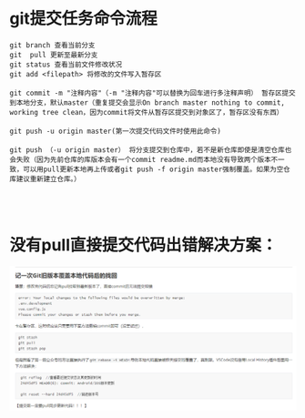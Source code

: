 

# git提交任务命令流程



```git
git branch 查看当前分支
git  pull 更新至最新分支
git status 查看当前文件修改状况
git add <filepath> 将修改的文件写入暂存区

git commit -m "注释内容"（-m "注释内容"可以替换为回车进行多注释声明） 暂存区提交到本地分支，默认master（重复提交会显示On branch master nothing to commit, working tree clean，因为commit将文件从暂存区提交到对象区了，暂存区没有东西）

git push -u origin master(第一次提交代码文件时使用此命令)

git push （-u origin master） 将分支提交到仓库中，若不是新仓库即使是清空仓库也会失败（因为先前仓库的库版本会有一个commit readme.md而本地没有导致两个版本不一致，可以用pull更新本地再上传或者git push -f origin master强制覆盖。如果为空仓库建议重新建立仓库。）




```





# 没有pull直接提交代码出错解决方案：



![解决方案](git_note.assets/解决方案.png)







